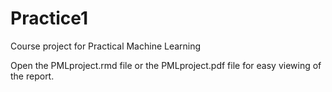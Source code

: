 # Practice1
Course project for Practical Machine Learning

Open the PMLproject.rmd file or the PMLproject.pdf file for easy viewing of the report.    
